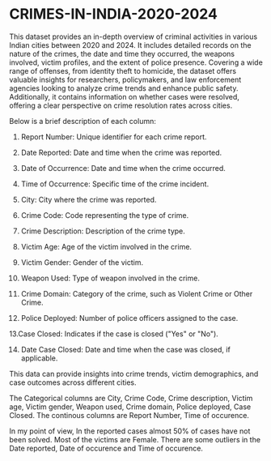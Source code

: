 # CRIMES-IN-INDIA-2020-2024

This dataset provides an in-depth overview of criminal activities in various Indian cities between 2020 and 2024. It includes detailed records on the nature of the crimes, the date and time they occurred, the weapons involved, victim profiles, and the extent of police presence. Covering a wide range of offenses, from identity theft to homicide, the dataset offers valuable insights for researchers, policymakers, and law enforcement agencies looking to analyze crime trends and enhance public safety. Additionally, it contains information on whether cases were resolved, offering a clear perspective on crime resolution rates across cities.

Below is a brief description of each column:

1. Report Number: 
 Unique identifier for each crime report.

2. Date Reported: 
 Date and time when the crime was reported.

3. Date of Occurrence: 
 Date and time when the crime occurred.

4. Time of Occurrence: 
 Specific time of the crime incident.

5. City:
 City where the crime was reported.

6. Crime Code:
 Code representing the type of crime.

7. Crime Description:
 Description of the crime type.

8. Victim Age:
 Age of the victim involved in the crime.

9. Victim Gender:
 Gender of the victim.

10. Weapon Used:
 Type of weapon involved in the crime.

11. Crime Domain:
 Category of the crime, such as Violent Crime or Other Crime.

12. Police Deployed:
 Number of police officers assigned to the case.

13.Case Closed:
 Indicates if the case is closed ("Yes" or "No").

14. Date Case Closed:
 Date and time when the case was closed, if applicable.

This data can provide insights into crime trends, victim demographics, and case outcomes across different cities.


The Categorical columns are City, Crime Code, Crime description, Victim age, Victim gender, Weapon used, Crime domain, Police deployed, Case Closed.
The continous columns are Report Number, Time of occurence.

In my point of view,
In the reported cases almost 50% of cases have not been solved.
Most of the victims are Female.
There are some outliers in the Date reported, Date of occurence and Time of occurence.

